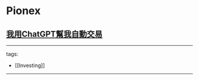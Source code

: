 # Pionex

## 

## [我用ChatGPT幫我自動交易](https://www.youtube.com/watch?v=hWb2_NEPebI)

---
tags:
  - [[Investing]]
  
---

